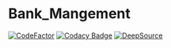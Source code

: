 # Bank_Mangement

[![CodeFactor](https://www.codefactor.io/repository/github/saurav-navdhare/bank_management/badge)](https://www.codefactor.io/repository/github/saurav-navdhare/bank_management)  [![Codacy Badge](https://app.codacy.com/project/badge/Grade/6f78e44f9dc44dfa9068cdd42c22102b)](https://www.codacy.com/gh/Saurav-Navdhare/Bank_Management/dashboard?utm_source=github.com&amp;utm_medium=referral&amp;utm_content=Saurav-Navdhare/Bank_Management&amp;utm_campaign=Badge_Grade)  [![DeepSource](https://deepsource.io/gh/Saurav-Navdhare/Bank_Management.svg/?label=active+issues&show_trend=true)](https://deepsource.io/gh/Saurav-Navdhare/Bank_Management/?ref=repository-badge)
